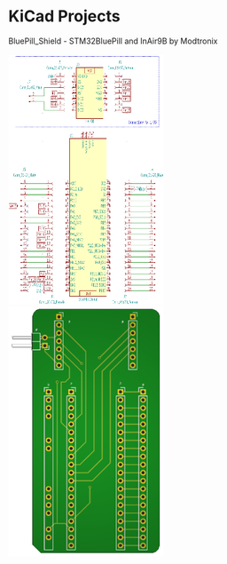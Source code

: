 # KiCad Projects

BluePill_Shield - STM32BluePill and InAir9B by Modtronix <br/> <br/>
<img src="https://github.com/LawZHRobin/Projects/raw/main/KiCad/Images/Schem.PNG" width="280" height="450">
<img src="https://github.com/LawZHRobin/Projects/raw/main/KiCad/Images/PCB.PNG" width="280" height="450"> <br/>
